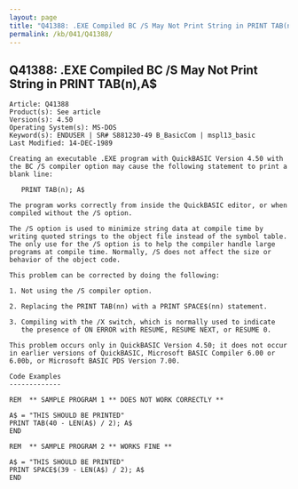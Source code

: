 ```yaml
---
layout: page
title: "Q41388: .EXE Compiled BC /S May Not Print String in PRINT TAB(n),A&#36;"
permalink: /kb/041/Q41388/
---
```


## Q41388: .EXE Compiled BC /S May Not Print String in PRINT TAB(n),A&#36;

	Article: Q41388
	Product(s): See article
	Version(s): 4.50
	Operating System(s): MS-DOS
	Keyword(s): ENDUSER | SR# S881230-49 B_BasicCom | mspl13_basic
	Last Modified: 14-DEC-1989
	
	Creating an executable .EXE program with QuickBASIC Version 4.50 with
	the BC /S compiler option may cause the following statement to print a
	blank line:
	
	   PRINT TAB(n); A$
	
	The program works correctly from inside the QuickBASIC editor, or when
	compiled without the /S option.
	
	The /S option is used to minimize string data at compile time by
	writing quoted strings to the object file instead of the symbol table.
	The only use for the /S option is to help the compiler handle large
	programs at compile time. Normally, /S does not affect the size or
	behavior of the object code.
	
	This problem can be corrected by doing the following:
	
	1. Not using the /S compiler option.
	
	2. Replacing the PRINT TAB(nn) with a PRINT SPACE$(nn) statement.
	
	3. Compiling with the /X switch, which is normally used to indicate
	   the presence of ON ERROR with RESUME, RESUME NEXT, or RESUME 0.
	
	This problem occurs only in QuickBASIC Version 4.50; it does not occur
	in earlier versions of QuickBASIC, Microsoft BASIC Compiler 6.00 or
	6.00b, or Microsoft BASIC PDS Version 7.00.
	
	Code Examples
	-------------
	
	REM  ** SAMPLE PROGRAM 1 ** DOES NOT WORK CORRECTLY **
	
	A$ = "THIS SHOULD BE PRINTED"
	PRINT TAB(40 - LEN(A$) / 2); A$
	END
	
	REM  ** SAMPLE PROGRAM 2 ** WORKS FINE **
	
	A$ = "THIS SHOULD BE PRINTED"
	PRINT SPACE$(39 - LEN(A$) / 2); A$
	END
